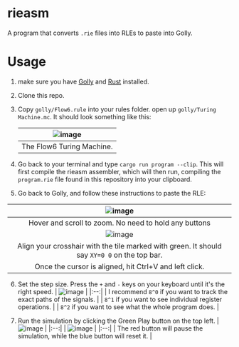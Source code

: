 # rieasm

A program that converts `.rie` files into RLEs to paste into Golly.

# Usage

1. make sure you have [Golly](https://sourceforge.net/projects/golly/files/) and [Rust](https://www.rust-lang.org/tools/install) installed.

2. Clone this repo.

3. Copy `golly/Flow6.rule` into your rules folder. open up `golly/Turing Machine.mc`. It should look something like this:

   | ![image](https://user-images.githubusercontent.com/49224759/169102690-671830f1-47ef-4f2c-a58e-61fc94749c04.png) |
   |:--:|
   | The Flow6 Turing Machine. |

4. Go back to your terminal and type `cargo run program --clip`. This will first compile the rieasm assembler, which will then run, compiling the `program.rie` file found in this repository into your clipboard.

5. Go back to Golly, and follow these instructions to paste the RLE:

  | ![image](https://user-images.githubusercontent.com/49224759/169105264-ee759a54-9f00-42d0-9187-622c06228fb4.png) |
  |:--:|
  | Hover and scroll to zoom. No need to hold any buttons |
  | ![image](https://user-images.githubusercontent.com/49224759/169109031-2c85e079-807b-443d-beeb-13ed224b257a.png) |
  | Align your crosshair with the tile marked with green. It should say `XY=0 0` on the top bar. |
  | Once the cursor is aligned, hit Ctrl+V and left click. |

6. Set the step size. Press the `+` and `-` keys on your keyboard until it's the right speed.
   | ![image](https://user-images.githubusercontent.com/49224759/169106753-1dfaa5f7-6b77-4293-a4a0-f0155a62a35b.png) |
   |:--:|
   | I recommend `8^0` if you want to track the exact paths of the signals. |
   | `8^1` if you want to see individual register operations. |
   | `8^2` if you want to see what the whole program does. |

7. Run the simulation by clicking the Green Play button on the top left.
   | ![image](https://user-images.githubusercontent.com/49224759/169111090-f57aa923-8391-41a2-b970-225990f00878.png) |
   |:--:|
   | ![image](https://user-images.githubusercontent.com/49224759/169110580-d5408b94-1b32-4017-97a1-443d71b454b9.png) |
   |:--:|
   | The red button will pause the simulation, while the blue button will reset it. |